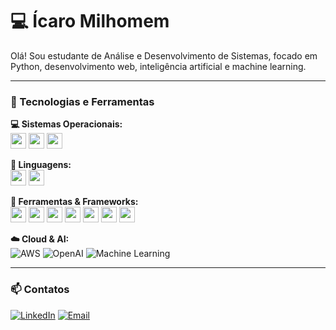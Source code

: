 # 💻 Ícaro Milhomem

Olá! Sou estudante de Análise e Desenvolvimento de Sistemas, focado em Python, desenvolvimento web, inteligência artificial e machine learning.

---

### 🚀 Tecnologias e Ferramentas

**💻 Sistemas Operacionais:**  
<img src="https://cdn.jsdelivr.net/gh/devicons/devicon/icons/linux/linux-original.svg" height="25" /> 
<img src="https://cdn.jsdelivr.net/gh/devicons/devicon/icons/arch-linux/arch-linux-original.svg" height="25" /> 
<img src="https://cdn.jsdelivr.net/gh/devicons/devicon@latest/icons/apple/apple-original.svg" height="25"/>
          

**📜 Linguagens:**  
<img src="https://cdn.jsdelivr.net/gh/devicons/devicon/icons/python/python-original.svg" height="25" /> 
<img src="https://cdn.jsdelivr.net/gh/devicons/devicon/icons/go/go-original.svg" height="25" />

**🔧 Ferramentas & Frameworks:**  
<img src="https://cdn.jsdelivr.net/gh/devicons/devicon/icons/git/git-original.svg" height="25" /> 
<img src="https://cdn.jsdelivr.net/gh/devicons/devicon/icons/visualstudiocode/visualstudiocode-original.svg" height="25" /> 
<img src="https://cdn.jsdelivr.net/gh/devicons/devicon/icons/visualstudio/visualstudio-plain.svg" height="25" /> 
<img src="https://cdn.jsdelivr.net/gh/devicons/devicon/icons/docker/docker-original.svg" height="25" /> 
<img src="https://cdn.jsdelivr.net/gh/devicons/devicon/icons/postgresql/postgresql-original.svg" height="25" /> 
<img src="https://cdn.jsdelivr.net/gh/devicons/devicon/icons/tailwindcss/tailwindcss-plain.svg" height="25" /> 
<img src="https://cdn.jsdelivr.net/gh/devicons/devicon/icons/bootstrap/bootstrap-plain.svg" height="25" />

**☁️ Cloud & AI:**  
![AWS](https://img.shields.io/badge/AWS-232F3E?style=for-the-badge&logo=amazon-aws&logoColor=white) 
![OpenAI](https://img.shields.io/badge/OpenAI-412991?style=for-the-badge&logo=openai&logoColor=white) 
![Machine Learning](https://img.shields.io/badge/Machine_Learning-FC8019?style=for-the-badge&logo=tensorflow&logoColor=white)

---

### 📫 Contatos
[![LinkedIn](https://img.shields.io/badge/LinkedIn-0A66C2?style=for-the-badge&logo=linkedin&logoColor=white)](https://www.linkedin.com/in/icaro-milhomem-30216037b) [![Email](https://img.shields.io/badge/Email-D14836?style=for-the-badge&logo=gmail&logoColor=white)](mailto:icaromilhomemjr02@gmail.com)
